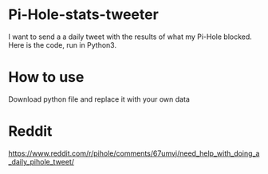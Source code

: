 # Pi-Hole-stats-tweeter
I want to send a a daily tweet with the results of what my Pi-Hole blocked. Here is the code, run in Python3.

# How to use
Download python file and replace it with your own data

# Reddit
https://www.reddit.com/r/pihole/comments/67umvj/need_help_with_doing_a_daily_pihole_tweet/
